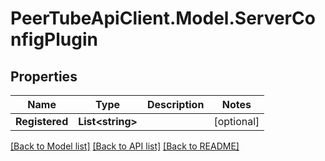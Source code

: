 # PeerTubeApiClient.Model.ServerConfigPlugin

## Properties

Name | Type | Description | Notes
------------ | ------------- | ------------- | -------------
**Registered** | **List&lt;string&gt;** |  | [optional] 

[[Back to Model list]](../README.md#documentation-for-models) [[Back to API list]](../README.md#documentation-for-api-endpoints) [[Back to README]](../README.md)


